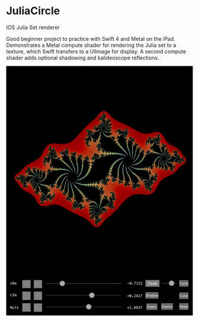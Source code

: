 # JuliaCircle
IOS  Julia Set renderer

Good beginner project to practice with Swift 4 and Metal on the iPad.
Demonstrates a Metal compute shader for rendering the Julia set to a texture, which Swift transfers to a UIImage for display.
A second compute shader adds optional shadowing and kalideoscope reflections.

![Screenshot](JuliaCircle.PNG)
